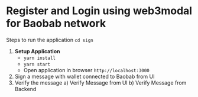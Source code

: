 # Register and Login using web3modal for Baobab network

Steps to run the application
`cd sign`

1. **Setup Application**
    - `yarn install`
    - `yarn start`
    - Open application in browser `http://localhost:3000`
2. Sign a message with wallet connected to Baobab from UI
3. Verify the message
	a) Verify Message from UI
	b) Verify Message from Backend
